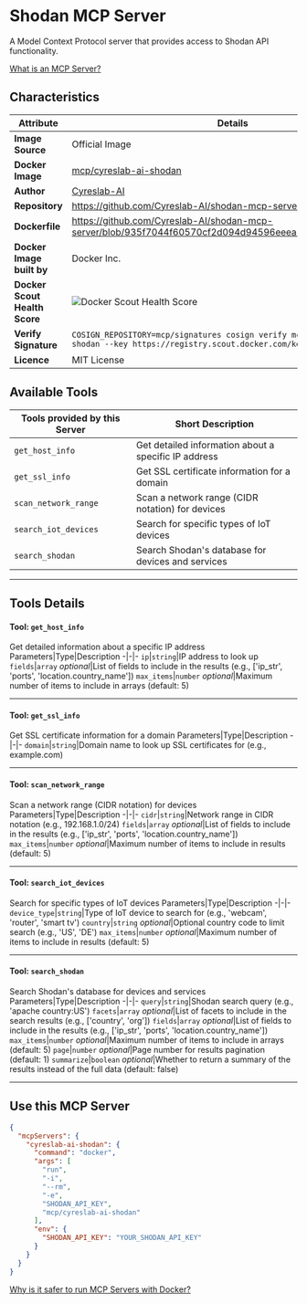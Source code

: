 # Shodan MCP Server

A Model Context Protocol server that provides access to Shodan API functionality.

[What is an MCP Server?](https://www.anthropic.com/news/model-context-protocol)

## Characteristics
Attribute|Details|
|-|-|
**Image Source**|Official Image
**Docker Image**|[mcp/cyreslab-ai-shodan](https://hub.docker.com/repository/docker/mcp/cyreslab-ai-shodan)
**Author**|[Cyreslab-AI](https://github.com/Cyreslab-AI)
**Repository**|https://github.com/Cyreslab-AI/shodan-mcp-server
**Dockerfile**|https://github.com/Cyreslab-AI/shodan-mcp-server/blob/935f7044f60570cf2d094d94596eeea7872fb6be/Dockerfile
**Docker Image built by**|Docker Inc.
**Docker Scout Health Score**| ![Docker Scout Health Score](https://api.scout.docker.com/v1/policy/insights/org-image-score/badge/mcp/cyreslab-ai-shodan)
**Verify Signature**|`COSIGN_REPOSITORY=mcp/signatures cosign verify mcp/cyreslab-ai-shodan --key https://registry.scout.docker.com/keyring/dhi/latest`
**Licence**|MIT License

## Available Tools
Tools provided by this Server|Short Description
-|-
`get_host_info`|Get detailed information about a specific IP address|
`get_ssl_info`|Get SSL certificate information for a domain|
`scan_network_range`|Scan a network range (CIDR notation) for devices|
`search_iot_devices`|Search for specific types of IoT devices|
`search_shodan`|Search Shodan's database for devices and services|

---
## Tools Details

#### Tool: **`get_host_info`**
Get detailed information about a specific IP address
Parameters|Type|Description
-|-|-
`ip`|`string`|IP address to look up
`fields`|`array` *optional*|List of fields to include in the results (e.g., ['ip_str', 'ports', 'location.country_name'])
`max_items`|`number` *optional*|Maximum number of items to include in arrays (default: 5)

---
#### Tool: **`get_ssl_info`**
Get SSL certificate information for a domain
Parameters|Type|Description
-|-|-
`domain`|`string`|Domain name to look up SSL certificates for (e.g., example.com)

---
#### Tool: **`scan_network_range`**
Scan a network range (CIDR notation) for devices
Parameters|Type|Description
-|-|-
`cidr`|`string`|Network range in CIDR notation (e.g., 192.168.1.0/24)
`fields`|`array` *optional*|List of fields to include in the results (e.g., ['ip_str', 'ports', 'location.country_name'])
`max_items`|`number` *optional*|Maximum number of items to include in results (default: 5)

---
#### Tool: **`search_iot_devices`**
Search for specific types of IoT devices
Parameters|Type|Description
-|-|-
`device_type`|`string`|Type of IoT device to search for (e.g., 'webcam', 'router', 'smart tv')
`country`|`string` *optional*|Optional country code to limit search (e.g., 'US', 'DE')
`max_items`|`number` *optional*|Maximum number of items to include in results (default: 5)

---
#### Tool: **`search_shodan`**
Search Shodan's database for devices and services
Parameters|Type|Description
-|-|-
`query`|`string`|Shodan search query (e.g., 'apache country:US')
`facets`|`array` *optional*|List of facets to include in the search results (e.g., ['country', 'org'])
`fields`|`array` *optional*|List of fields to include in the results (e.g., ['ip_str', 'ports', 'location.country_name'])
`max_items`|`number` *optional*|Maximum number of items to include in arrays (default: 5)
`page`|`number` *optional*|Page number for results pagination (default: 1)
`summarize`|`boolean` *optional*|Whether to return a summary of the results instead of the full data (default: false)

---
## Use this MCP Server

```json
{
  "mcpServers": {
    "cyreslab-ai-shodan": {
      "command": "docker",
      "args": [
        "run",
        "-i",
        "--rm",
        "-e",
        "SHODAN_API_KEY",
        "mcp/cyreslab-ai-shodan"
      ],
      "env": {
        "SHODAN_API_KEY": "YOUR_SHODAN_API_KEY"
      }
    }
  }
}
```

[Why is it safer to run MCP Servers with Docker?](https://www.docker.com/blog/the-model-context-protocol-simplifying-building-ai-apps-with-anthropic-claude-desktop-and-docker/)
